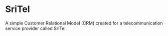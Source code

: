 # SriTel
A simple Customer Relational Model (CRM) created for a telecommunication service provider called SriTel. 
